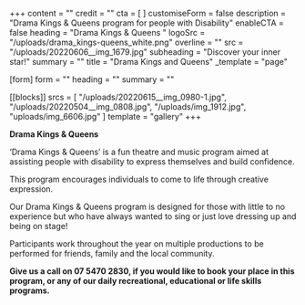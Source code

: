 +++
content = ""
credit = ""
cta = [ ]
customiseForm = false
description = "Drama Kings & Queens program for people with Disability"
enableCTA = false
heading = "Drama Kings & Queens "
logoSrc = "/uploads/drama_kings-queens_white.png"
overline = ""
src = "/uploads/20220606__img_1679.jpg"
subheading = "Discover your inner star!"
summary = ""
title = "Drama Kings and Queens"
_template = "page"

[form]
form = ""
heading = ""
summary = ""

[[blocks]]
srcs = [
  "/uploads/20220615__img_0980-1.jpg",
  "/uploads/20220504__img_0808.jpg",
  "/uploads/img_1912.jpg",
  "uploads/img_6606.jpg"
]
template = "gallery"
+++

**Drama Kings & Queens**

‘Drama Kings & Queens’ is a fun theatre and music program aimed at assisting people with disability to express themselves and build confidence.

This program encourages individuals to come to life through creative expression.

Our Drama Kings & Queens program is designed for those with little to no experience but who have always wanted to sing or just love dressing up and being on stage!

Participants work throughout the year on multiple productions to be performed for friends, family and the local community.

**Give us a call on 07 5470 2830, if you would like to book your place in this program, or any of our daily recreational, educational or life skills programs.**
